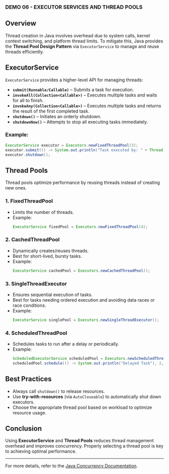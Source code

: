 ### DEMO 06 - EXECUTOR SERVICES AND THREAD POOLS

## Overview
Thread creation in Java involves overhead due to system calls, kernel context switching, and platform thread limits. To mitigate this, Java provides the **Thread Pool Design Pattern** via `ExecutorService` to manage and reuse threads efficiently.

## ExecutorService
`ExecutorService` provides a higher-level API for managing threads:
- **`submit(Runnable/Callable)`** – Submits a task for execution.
- **`invokeAll(Collection<Callable>)`** – Executes multiple tasks and waits for all to finish.
- **`invokeAny(Collection<Callable>)`** – Executes multiple tasks and returns the result of the first completed task.
- **`shutdown()`** – Initiates an orderly shutdown.
- **`shutdownNow()`** – Attempts to stop all executing tasks immediately.

### Example:
```java
ExecutorService executor = Executors.newFixedThreadPool(3);
executor.submit(() -> System.out.println("Task executed by: " + Thread.currentThread().getName()));
executor.shutdown();
```

## Thread Pools
Thread pools optimize performance by reusing threads instead of creating new ones.

### 1. **FixedThreadPool**
- Limits the number of threads.
- Example:
  ```java
  ExecutorService fixedPool = Executors.newFixedThreadPool(4);
  ```

### 2. **CachedThreadPool**
- Dynamically creates/reuses threads.
- Best for short-lived, bursty tasks.
- Example:
  ```java
  ExecutorService cachedPool = Executors.newCachedThreadPool();
  ```

### 3. **SingleThreadExecutor**
- Ensures sequential execution of tasks.
- Best for tasks needing ordered execution and avoiding data races or race conditions.
- Example:
  ```java
  ExecutorService singlePool = Executors.newSingleThreadExecutor();
  ```

### 4. **ScheduledThreadPool**
- Schedules tasks to run after a delay or periodically.
- Example:
  ```java
  ScheduledExecutorService scheduledPool = Executors.newScheduledThreadPool(2);
  scheduledPool.schedule(() -> System.out.println("Delayed Task"), 2, TimeUnit.SECONDS);
  ```

## Best Practices
- Always call `shutdown()` to release resources.
- Use **try-with-resources** (via `AutoCloseable`) to automatically shut down executors.
- Choose the appropriate thread pool based on workload to optimize resource usage.

## Conclusion
Using **ExecutorService** and **Thread Pools** reduces thread management overhead and improves concurrency. Properly selecting a thread pool is key to achieving optimal performance.

---

For more details, refer to the [Java Concurrency Documentation](https://docs.oracle.com/en/java/javase/21/docs/api/java.base/java/util/concurrent/ExecutorService.html).
